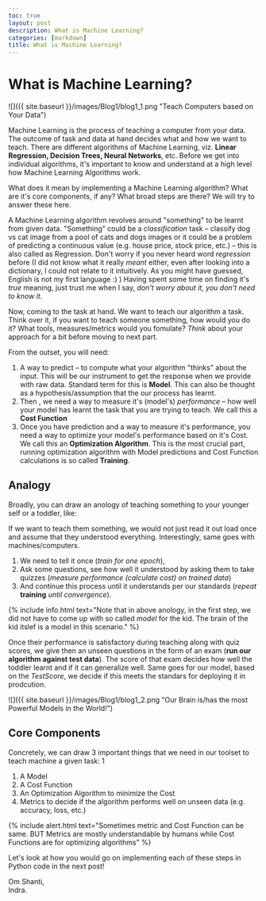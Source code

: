 ```yaml
---
toc: true
layout: post
description: What is Machine Learning?
categories: [markdown]
title: What is Machine Learning?
---
```


# What is Machine Learning? 

![]({{ site.baseurl }}/images/Blog1/blog1_1.png "Teach Computers based on Your Data")


Machine Learning is the process of teaching a computer from your data. The outcome of task and data at hand decides what and how we want to teach. There are different algorithms of Machine Learning, viz. **Linear Regression, Decision Trees, Neural Networks**, etc. Before we get into individual algorithms, it's important to know and understand at a high level how Machine Learning Algorithms work. 

What does it mean by implementing a Machine Learning algorithm? What are it's core components, if any? What broad steps are there? We will try to answer these here. 

A Machine Learning algorithm revolves around "something" to be learnt from given data. "Something" could be a *classification* task – classify dog vs 
cat image from a pool of cats and dogs images or it could be a problem of predicting a continuous value (e.g. house price, stock price, etc.) 
– this is also called as Regression. Don't worry if you never heard word *regression* before (I did not know what it really *meant* either, 
even after looking into a dictionary, I could not relate to it intuitively. As you might have guessed, English is not my first language :) )
Having spent some time on finding it's *true* meaning, just trust me when I say, *don't worry about it, you don't need to know it*.

Now, coming to the task at hand. We want to teach our algorithm a task. Think over it, if you want to teach someone something, how would you do it? 
What tools, measures/metrics would you fomulate? *Think* about your approach for a bit before moving to next part. 

From the outset, you will need:
1. A way to predict – to compute what your algorithm "thinks" about the input. This will be our instrument to get the response when we provide with raw data. Standard term for this is **Model**. This can also be thought as a hypothesis/assumption that the our process has learnt.
2. Then , we need a way to measure it's (model's) *performance* – how well your model has learnt the task that you are trying to teach. We call this
  a **Cost Function**
3. Once you have prediction and a way to measure it's performance, you need a way to optimize your model's performance based on it's Cost.
  We call this an **Optimization Algorithm**. This is the most crucial part, running optimization algorithm with Model predictions and Cost Function calculations is so called **Training**. 


## Analogy
Broadly, you can draw an anology of teaching something to your younger self or a toddler, like: 

If we want to teach them something, we would not just read it out load once and assume that they understood everything. Interestingly, same 
goes with machines/computers. 
1. We need to tell it once (*train for one epoch*), 
2. Ask some questions, see how well it understood by asking them to take quizzes (*measure performance (calculate cost) on trained data*) 
3. And continue this process until it understands per our standards (*repeat* **training** *until convergence*). 

{% include info.html text="Note that in above anology, in the first step, we did not have to come up with so called *model* for the kid. The brain of the kid itslef is a model in this scenario." %}

Once their performance is satisfactory during teaching along with quiz scores, we give then an unseen questions in the form of an exam (**run our 
algorithm against test data**). The score of that exam decides how well the toddler learnt and if it can generalize well. Same goes for our model, based on the *TestScore*, we decide if this meets the standars for deploying it in prodcution. 

![]({{ site.baseurl }}/images/Blog1/blog1_2.png "Our Brain is/has the most Powerful Models in the World!")

## Core Components
Concretely, we can draw 3 important things that we need in our toolset to teach machine a given task: 1
1. A Model 
2. A Cost Function 
3. An Optimization Algorithm to minimize the Cost 
4. Metrics to decide if the algorithm performs well on unseen data (e.g. accuracy, loss, etc.)

{% include alert.html text="Sometimes metric and Cost Function can be same. BUT Metrics are mostly understandable by humans while Cost Functions are for optimizing algorithms" %}

Let's look at how you would go on implementing each of these steps in Python code in the next post!
  
    
    
Om Shanti,  
Indra.
